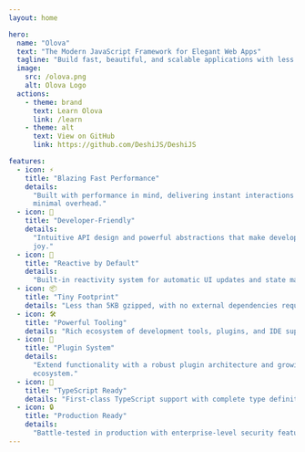 ```yaml
---
layout: home

hero:
  name: "Olova"
  text: "The Modern JavaScript Framework for Elegant Web Apps"
  tagline: "Build fast, beautiful, and scalable applications with less code"
  image:
    src: /olova.png
    alt: Olova Logo
  actions:
    - theme: brand
      text: Learn Olova
      link: /learn
    - theme: alt
      text: View on GitHub
      link: https://github.com/DeshiJS/DeshiJS

features:
  - icon: ⚡
    title: "Blazing Fast Performance"
    details:
      "Built with performance in mind, delivering instant interactions and
      minimal overhead."
  - icon: 🎨
    title: "Developer-Friendly"
    details:
      "Intuitive API design and powerful abstractions that make development a
      joy."
  - icon: 🔄
    title: "Reactive by Default"
    details:
      "Built-in reactivity system for automatic UI updates and state management."
  - icon: 📦
    title: "Tiny Footprint"
    details: "Less than 5KB gzipped, with no external dependencies required."
  - icon: 🛠️
    title: "Powerful Tooling"
    details: "Rich ecosystem of development tools, plugins, and IDE support."
  - icon: 🔌
    title: "Plugin System"
    details:
      "Extend functionality with a robust plugin architecture and growing
      ecosystem."
  - icon: 🎯
    title: "TypeScript Ready"
    details: "First-class TypeScript support with complete type definitions."
  - icon: 🔒
    title: "Production Ready"
    details:
      "Battle-tested in production with enterprise-level security features."
---
```

